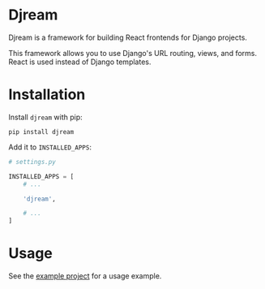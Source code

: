 # Djream

Djream is a framework for building React frontends for Django projects.

This framework allows you to use Django's URL routing, views, and forms. React is used instead of Django templates.

# Installation

Install `djream` with pip:

    pip install djream

Add it to `INSTALLED_APPS`:

```python
# settings.py

INSTALLED_APPS = [
    # ...

    'djream',

    # ...
]

```

# Usage

See the [example project](https://github.com/kaedroho/djream/tree/main/example) for a usage example.
